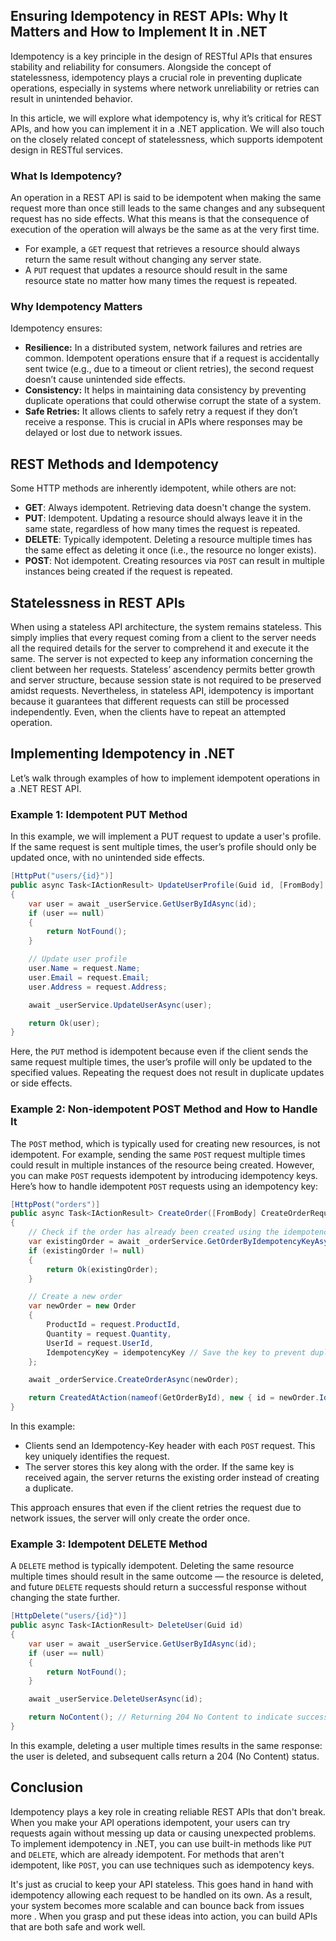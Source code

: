 ## Ensuring Idempotency in REST APIs: Why It Matters and How to Implement It in .NET
Idempotency is a key principle in the design of RESTful APIs that ensures stability and reliability for consumers. Alongside the concept of statelessness, idempotency plays a crucial role in preventing duplicate operations, especially in systems where network unreliability or retries can result in unintended behavior.

In this article, we will explore what idempotency is, why it’s critical for REST APIs, and how you can implement it in a .NET application. We will also touch on the closely related concept of statelessness, which supports idempotent design in RESTful services.

### What Is Idempotency?
An operation in a REST API is said to be idempotent when making the same request more than once still leads to the same changes and any subsequent request has no side effects. What this means is that the consequence of execution of the operation will always be the same as at the very first time.
- For example, a `GET` request that retrieves a resource should always return the same result without changing any server state.
- A `PUT` request that updates a resource should result in the same resource state no matter how many times the request is repeated.

### Why Idempotency Matters
Idempotency ensures:
- **Resilience:** In a distributed system, network failures and retries are common. Idempotent operations ensure that if a request is accidentally sent twice (e.g., due to a timeout or client retries), the second request doesn’t cause unintended side effects.
- **Consistency:** It helps in maintaining data consistency by preventing duplicate operations that could otherwise corrupt the state of a system.
- **Safe Retries:** It allows clients to safely retry a request if they don’t receive a response. This is crucial in APIs where responses may be delayed or lost due to network issues.

## REST Methods and Idempotency
Some HTTP methods are inherently idempotent, while others are not:
- **GET**: Always idempotent. Retrieving data doesn't change the system.
- **PUT**: Idempotent. Updating a resource should always leave it in the same state, regardless of how many times the request is repeated.
- **DELETE**: Typically idempotent. Deleting a resource multiple times has the same effect as deleting it once (i.e., the resource no longer exists).
- **POST**: Not idempotent. Creating resources via `POST` can result in multiple instances being created if the request is repeated.

## Statelessness in REST APIs
When using a stateless API architecture, the system remains stateless. This simply implies that every request coming from a client to the server needs all the required details for the server to comprehend it and execute it the same. The server is not expected to keep any information concerning the client between her requests. Stateless’ ascendency permits better growth and server structure, because session state is not required to be preserved amidst requests.
Nevertheless, in stateless API, idempotency is important because it guarantees that different requests can still be processed independently. Even, when the clients have to repeat an attempted operation.

## Implementing Idempotency in .NET
Let’s walk through examples of how to implement idempotent operations in a .NET REST API.

### Example 1: Idempotent PUT Method
In this example, we will implement a PUT request to update a user's profile. If the same request is sent multiple times, the user’s profile should only be updated once, with no unintended side effects.

```csharp
[HttpPut("users/{id}")]
public async Task<IActionResult> UpdateUserProfile(Guid id, [FromBody] UpdateUserProfileRequest request)
{
    var user = await _userService.GetUserByIdAsync(id);
    if (user == null)
    {
        return NotFound();
    }

    // Update user profile
    user.Name = request.Name;
    user.Email = request.Email;
    user.Address = request.Address;

    await _userService.UpdateUserAsync(user);

    return Ok(user);
}
```

Here, the `PUT` method is idempotent because even if the client sends the same request multiple times, the user’s profile will only be updated to the specified values. Repeating the request does not result in duplicate updates or side effects.

### Example 2: Non-idempotent POST Method and How to Handle It
The `POST` method, which is typically used for creating new resources, is not idempotent. For example, sending the same `POST` request multiple times could result in multiple instances of the resource being created. However, you can make `POST` requests idempotent by introducing idempotency keys.
Here’s how to handle idempotent `POST` requests using an idempotency key:

```csharp
[HttpPost("orders")]
public async Task<IActionResult> CreateOrder([FromBody] CreateOrderRequest request, [FromHeader(Name = "Idempotency-Key")] string idempotencyKey)
{
    // Check if the order has already been created using the idempotency key
    var existingOrder = await _orderService.GetOrderByIdempotencyKeyAsync(idempotencyKey);
    if (existingOrder != null)
    {
        return Ok(existingOrder);
    }

    // Create a new order
    var newOrder = new Order
    {
        ProductId = request.ProductId,
        Quantity = request.Quantity,
        UserId = request.UserId,
        IdempotencyKey = idempotencyKey // Save the key to prevent duplicate processing
    };

    await _orderService.CreateOrderAsync(newOrder);

    return CreatedAtAction(nameof(GetOrderById), new { id = newOrder.Id }, newOrder);
}
```

In this example:
- Clients send an Idempotency-Key header with each `POST` request. This key uniquely identifies the request.
- The server stores this key along with the order. If the same key is received again, the server returns the existing order instead of creating a duplicate.

This approach ensures that even if the client retries the request due to network issues, the server will only create the order once.

### Example 3: Idempotent DELETE Method
A `DELETE` method is typically idempotent. Deleting the same resource multiple times should result in the same outcome — the resource is deleted, and future `DELETE` requests should return a successful response without changing the state further.

```csharp
[HttpDelete("users/{id}")]
public async Task<IActionResult> DeleteUser(Guid id)
{
    var user = await _userService.GetUserByIdAsync(id);
    if (user == null)
    {
        return NotFound();
    }

    await _userService.DeleteUserAsync(id);

    return NoContent(); // Returning 204 No Content to indicate successful deletion
}
```

In this example, deleting a user multiple times results in the same response: the user is deleted, and subsequent calls return a 204 (No Content) status.

## Conclusion
Idempotency plays a key role in creating reliable REST APIs that don't break. When you make your API operations idempotent, your users can try requests again without messing up data or causing unexpected problems. To implement idempotency in .NET, you can use built-in methods like `PUT` and `DELETE`, which are already idempotent. For methods that aren't idempotent, like `POST`, you can use techniques such as idempotency keys.

It's just as crucial to keep your API stateless. This goes hand in hand with idempotency allowing each request to be handled on its own. As a result, your system becomes more scalable and can bounce back from issues more .
When you grasp and put these ideas into action, you can build APIs that are both safe and work well. 
